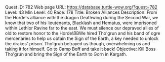 Quest ID: 782
Web page URL: https://database.turtle-wow.org/?quest=782
Level: 43
Min Level: 40
Race: 178
Title: Broken Alliances
Description: From the Horde's alliance with the dragon Deathwing during the Second War, we know that two of his lieutenants, Blacklash and Hematus, were imprisoned within Lethlor Ravine far to the east. We must silence our depraved allies of old to restore honor to the Horde!$B$BWe hired Tho'grun and his band of ogre mercenaries to help us obtain the Sign of the Earth, a key needed to unlock the drakes' prison. Tho'grun betrayed us though, overwhelming us and taking it for himself. Go to Camp Boff and take it back!
Objective: Kill Boss Tho'grun and bring the Sign of the Earth to Gorn in Kargath.
